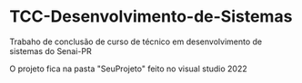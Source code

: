 # TCC-Desenvolvimento-de-Sistemas

Trabaho de conclusão de curso de técnico em desenvolvimento de sistemas do Senai-PR

O projeto fica na pasta "SeuProjeto" feito no visual studio 2022
